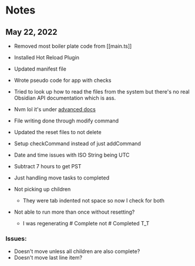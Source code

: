 # Notes

## May 22, 2022

- Removed most boiler plate code from [[main.ts]]
- Installed Hot Reload Plugin
- Updated manifest file
- Wrote pseudo code for app with checks

- Tried to look up how to read the files from the system but there's no real Obsidian API documentation which is ass.
- Nvm lol it's under [advanced docs](https://marcus.se.net/obsidian-plugin-docs/api/classes/Vault)

- File writing done through modify command
- Updated the reset files to not delete
- Setup checkCommand instead of just addCommand

- Date and time issues with ISO String being UTC
- Subtract 7 hours to get PST
- Just handling move tasks to completed
- Not picking up children
  - They were tab indented not space so now I check for both
- Not able to run more than once without resetting?
  - I was regenerating # Complete not # Completed T_T

### Issues:
- Doesn't move unless all children are also complete?
- Doesn't move last line item?

